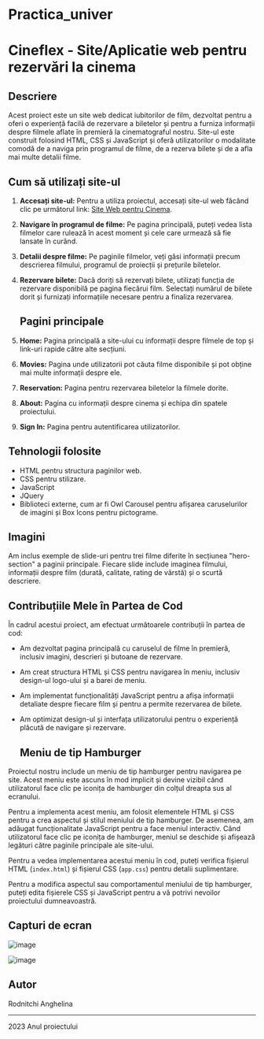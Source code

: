 # Practica_univer
# Cineflex - Site/Aplicatie web pentru rezervări la cinema

## Descriere

Acest proiect este un site web dedicat iubitorilor de film, dezvoltat pentru a oferi o experiență facilă de rezervare a biletelor și pentru a furniza informații despre filmele aflate în premieră la cinematograful nostru. Site-ul este construit folosind HTML, CSS și JavaScript și oferă utilizatorilor o modalitate comodă de a naviga prin programul de filme, de a rezerva bilete și de a afla mai multe detalii filme.

## Cum să utilizați site-ul

1. **Accesați site-ul:** Pentru a utiliza proiectul, accesați site-ul web făcând clic pe următorul link: [Site Web pentru Cinema](file:///D:/Proiectul%20de%20practica/index.html).

2. **Navigare în programul de filme:** Pe pagina principală, puteți vedea lista filmelor care rulează în acest moment și cele care urmează să fie lansate în curând.

3. **Detalii despre filme:** Pe paginile filmelor, veți găsi informații precum descrierea filmului, programul de proiecții și prețurile biletelor.

4. **Rezervare bilete:** Dacă doriți să rezervați bilete, utilizați funcția de rezervare disponibilă pe pagina fiecărui film. Selectați numărul de bilete dorit și furnizați informațiile necesare pentru a finaliza rezervarea.

   ## Pagini principale

1. **Home:** Pagina principală a site-ului cu informații despre filmele de top și link-uri rapide către alte secțiuni.

2. **Movies:** Pagina unde utilizatorii pot căuta filme disponibile și pot obține mai multe informații despre ele.

3. **Reservation:** Pagina pentru rezervarea biletelor la filmele dorite.

4. **About:** Pagina cu informații despre cinema și echipa din spatele proiectului.

5. **Sign In:** Pagina pentru autentificarea utilizatorilor.

## Tehnologii folosite

- HTML pentru structura paginilor web.
- CSS pentru stilizare.
- JavaScript
- JQuery
- Biblioteci externe, cum ar fi Owl Carousel pentru afișarea caruselurilor de imagini și Box Icons pentru pictograme.

## Imagini

Am inclus exemple de slide-uri pentru trei filme diferite în secțiunea "hero-section" a paginii principale. Fiecare slide include imaginea filmului, informații despre film (durată, calitate, rating de vârstă) și o scurtă descriere.

 ## Contribuțiile Mele în Partea de Cod

În cadrul acestui proiect, am efectuat următoarele contribuții în partea de cod:

- Am dezvoltat pagina principală cu caruselul de filme în premieră, inclusiv imagini, descrieri și butoane de rezervare.

- Am creat structura HTML și CSS pentru navigarea în meniu, inclusiv design-ul logo-ului și a barei de meniu.

- Am implementat funcționalități JavaScript pentru a afișa informații detaliate despre fiecare film și pentru a permite rezervarea de bilete.

- Am optimizat design-ul și interfața utilizatorului pentru o experiență plăcută de navigare și rezervare.

  ## Meniu de tip Hamburger

Proiectul nostru include un meniu de tip hamburger pentru navigarea pe site. Acest meniu este ascuns în mod implicit și devine vizibil când utilizatorul face clic pe iconița de hamburger din colțul dreapta sus al ecranului.

Pentru a implementa acest meniu, am folosit elementele HTML și CSS pentru a crea aspectul și stilul meniului de tip hamburger. De asemenea, am adăugat funcționalitate JavaScript pentru a face meniul interactiv. Când utilizatorul face clic pe iconița de hamburger, meniul se deschide și afișează legături către paginile principale ale site-ului.

Pentru a vedea implementarea acestui meniu în cod, puteți verifica fișierul HTML (`index.html`) și fișierul CSS (`app.css`) pentru detalii suplimentare.

Pentru a modifica aspectul sau comportamentul meniului de tip hamburger, puteți edita fișierele CSS și JavaScript pentru a vă potrivi nevoilor proiectului dumneavoastră.

## Capturi de ecran



![image](https://github.com/RodnitchiAnghelina/Practica_sept/assets/124936080/4f33d532-0fc6-41e0-a1e2-5925166937b6)

![image](https://github.com/RodnitchiAnghelina/Practica_sept/assets/124936080/c4545320-5219-46ce-ae00-a9fff3cba517)




## Autor

Rodnitchi Anghelina




---

2023 Anul proiectului
 
